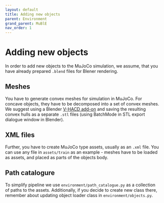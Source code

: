 ```yaml
---
layout: default
title: Adding new objects
parent: Environment
grand_parent: MuBlE
nav_order: 1
---
```


# Adding new objects

In order to add new objects to the MuJoCo simulation, we assume, that you have already prepared `.blend` files for Blener rendering. 

## Meshes
You have to generate convex meshes for simulation in MuJoCo. For concave objects, they have to be decomposed into a set of convex meshes. We suggest using a Blender [V-HACD add-on](https://github.com/andyp123/blender_vhacd) and saving the resulting convex hulls as a separate `.stl` files (using BatchMode in STL export dialogue window in Blender).

## XML files
Further, you have to create MuJoCo type assets, usually as an `.xml` file. You can use any file in `assets/train` as an example - meshes have to be loaded as assets, and placed as parts of the objects body.

## Path catalogure
To simplify pipeline we use `environment/path_catalogue.py` as a collection of paths to the assets. Additionally, if you decide to create new class there, remember about updating object loader class in `environment/objects.py`.